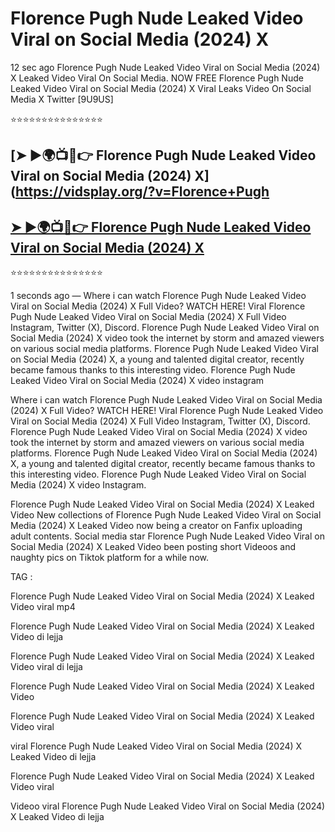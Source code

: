 ﻿# Florence Pugh Nude Leaked Video Viral on Social Media (2024) X



12 sec ago Florence Pugh Nude Leaked Video Viral on Social Media (2024) X Leaked Video Viral On Social Media. NOW FREE Florence Pugh Nude Leaked Video Viral on Social Media (2024) X Viral Leaks Video On Social Media X Twitter [9U9US]

⭐⭐⭐⭐⭐⭐⭐⭐⭐⭐⭐⭐⭐⭐⭐

## [➤ ►🌍📺📱👉 Florence Pugh Nude Leaked Video Viral on Social Media (2024) X](https://vidsplay.org/?v=Florence+Pugh

## [➤ ►🌍📺📱👉 Florence Pugh Nude Leaked Video Viral on Social Media (2024) X](https://vidsplay.org/?v=Florence+Pugh)


⭐⭐⭐⭐⭐⭐⭐⭐⭐⭐⭐⭐⭐⭐⭐



1 seconds ago — Where i can watch Florence Pugh Nude Leaked Video Viral on Social Media (2024) X Full Video? WATCH HERE! Viral Florence Pugh Nude Leaked Video Viral on Social Media (2024) X Full Video Instagram, Twitter (X), Discord. Florence Pugh Nude Leaked Video Viral on Social Media (2024) X video took the internet by storm and amazed viewers on various social media platforms. Florence Pugh Nude Leaked Video Viral on Social Media (2024) X, a young and talented digital creator, recently became famous thanks to this interesting video. Florence Pugh Nude Leaked Video Viral on Social Media (2024) X video instagram

Where i can watch Florence Pugh Nude Leaked Video Viral on Social Media (2024) X Full Video? WATCH HERE! Viral Florence Pugh Nude Leaked Video Viral on Social Media (2024) X Full Video Instagram, Twitter (X), Discord. Florence Pugh Nude Leaked Video Viral on Social Media (2024) X video took the internet by storm and amazed viewers on various social media platforms. Florence Pugh Nude Leaked Video Viral on Social Media (2024) X, a young and talented digital creator, recently became famous thanks to this interesting video. Florence Pugh Nude Leaked Video Viral on Social Media (2024) X video Instagram.

Florence Pugh Nude Leaked Video Viral on Social Media (2024) X Leaked Video New collections of Florence Pugh Nude Leaked Video Viral on Social Media (2024) X Leaked Video now being a creator on Fanfix uploading adult contents. Social media star Florence Pugh Nude Leaked Video Viral on Social Media (2024) X Leaked Video been posting short Videoos and naughty pics on Tiktok platform for a while now.

TAG :

 

Florence Pugh Nude Leaked Video Viral on Social Media (2024) X Leaked Video viral mp4

 

Florence Pugh Nude Leaked Video Viral on Social Media (2024) X Leaked Video di lejja

 

Florence Pugh Nude Leaked Video Viral on Social Media (2024) X Leaked Video viral di lejja

 

Florence Pugh Nude Leaked Video Viral on Social Media (2024) X Leaked Video

 

Florence Pugh Nude Leaked Video Viral on Social Media (2024) X Leaked Video viral

 

viral Florence Pugh Nude Leaked Video Viral on Social Media (2024) X Leaked Video di lejja

 

Florence Pugh Nude Leaked Video Viral on Social Media (2024) X Leaked Video viral

 

Videoo viral Florence Pugh Nude Leaked Video Viral on Social Media (2024) X Leaked Video di lejja